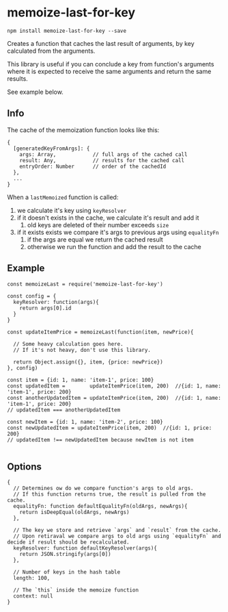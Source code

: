# memoize-last-for-key

```
npm install memoize-last-for-key --save
```

Creates a function that caches the last result of arguments, by key calculated from the arguments.

This library is useful if you can conclude a key from function's arguments where it is expected to receive the same arguments and return the same results.

See example below.

## Info
The cache of the memoization function looks like this:
```
{
  [generatedKeyFromArgs]: {
    args: Array,            // full args of the cached call
    result: Any,            // results for the cached call
    entryOrder: Number      // order of the cachedId
  },
  ...
}

```
When a `lastMemoized` function is called:
1. we calculate it's key using `keyResolver`
1. if it doesn't exists in the cache, we calculate it's result and add it
    1. old keys are deleted of their number exceeds `size`
1. if it exists exists we compare it's args to previous args using `equalityFn`
    1. if the args are equal we return the cached result
    1. otherwise we run the function and add the result to the cache

## Example
```
const memoizeLast = require('memoize-last-for-key')

const config = {
  keyResolver: function(args){
    return args[0].id
  }
}

const updateItemPrice = memoizeLast(function(item, newPrice){

  // Some heavy calculation goes here.
  // If it's not heavy, don't use this library.
  
  return Object.assign({}, item, {price: newPrice})
}, config)

const item = {id: 1, name: 'item-1', price: 100}
const updatedItem =        updateItemPrice(item, 200)  //{id: 1, name: 'item-1', price: 200}
const anotherUpdatedItem = updateItemPrice(item, 200)  //{id: 1, name: 'item-1', price: 200}
// updatedItem === anotherUpdatedItem

const newItem = {id: 1, name: 'item-2', price: 100}
const newUpdatedItem = updateItemPrice(item, 200)  //{id: 1, price: 200}
// updatedItem !== newUpdatedItem because newItem is not item
 
```

## Options

```
{
  // Determines ow do we compare function's args to old args.
  // If this function returns true, the result is pulled from the cache.
  equalityFn: function defaultEqualityFn(oldArgs, newArgs){
    return isDeepEqual(oldArgs, newArgs)
  },
  
  // The key we store and retrieve `args` and `result` from the cache.
  // Upon retiraval we compare args to old args using `equalityFn` and decide if result should be recalculated.
  keyResolver: function defaultKeyResolver(args){
    return JSON.stringify(args[0])
  },
  
  // Number of keys in the hash table
  length: 100,
  
  // The `this` inside the memoize function
  context: null
}
```


